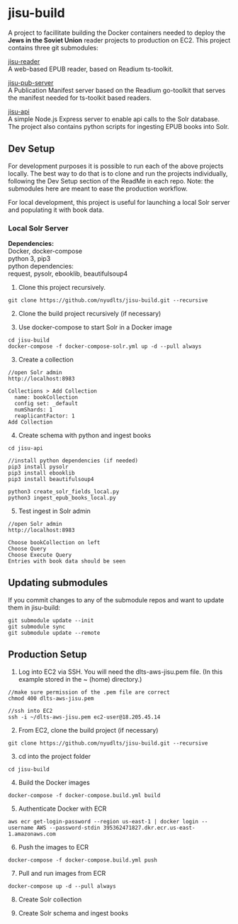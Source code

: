 # jisu-build
A project to facillitate building the Docker containers needed to deploy the **Jews in the Soviet Union** reader projects to production on EC2.  This project contains three git submodules:
  
[jisu-reader](https://github.com/nyudlts/jisu-reader)  
A web-based EPUB reader, based on Readium ts-toolkit.  
  
[jisu-pub-server](https://github.com/nyudlts/jisu-pub-server)  
A Publication Manifest server based on the Readium go-toolkit that serves the manifest needed for ts-toolkit based readers.  

[jisu-api](https://github.com/nyudlts/jisu-api)    
A simple Node.js Express server to enable api calls to the Solr database.  The project also contains python scripts for ingesting EPUB books into Solr.  

## Dev Setup
For development purposes it is possible to run each of the above projects locally.  The best way to do that is to clone and run the projects individually, following the Dev Setup section of the ReadMe in each repo.  Note: the submodules here are meant to ease the production workflow.

For local development, this project is useful for launching a local Solr server and populating it with book data.

### Local Solr Server

**Dependencies:**  
Docker, docker-compose  
python 3, pip3  
python dependencies:   
	request, pysolr, ebooklib, beautifulsoup4  

1.  Clone this project recursively.
```
git clone https://github.com/nyudlts/jisu-build.git --recursive
```

2. Clone the build project recursively (if necessary)

2.  Use docker-compose to start Solr in a Docker image
```
cd jisu-build
docker-compose -f docker-compose-solr.yml up -d --pull always
```

3. Create a collection  
```
//open Solr admin
http://localhost:8983

Collections > Add Collection
  name: bookCollection
  config set: _default
  numShards: 1
  reaplicantFactor: 1
Add Collection 
```

4.  Create schema with python and ingest books
```
cd jisu-api  
  
//install python dependencies (if needed)  
pip3 install pysolr
pip3 install ebooklib  
pip3 install beautifulsoup4  
  
python3 create_solr_fields_local.py
python3 ingest_epub_books_local.py
```

5. Test ingest in Solr admin
```
//open Solr admin  
http://localhost:8983  
  
Choose bookCollection on left  
Choose Query    
Choose Execute Query  
Entries with book data should be seen  
```

## Updating submodules
If you commit changes to any of the submodule repos and want to update them in jisu-build: 
```
git submodule update --init
git submodule sync
git submodule update --remote
```

## Production Setup

1. Log into EC2 via SSH.  You will need the dlts-aws-jisu.pem file.  (In this example stored in the ~ (home) directory.)
```
//make sure permission of the .pem file are correct
chmod 400 dlts-aws-jisu.pem

//ssh into EC2
ssh -i ~/dlts-aws-jisu.pem ec2-user@18.205.45.14
```

2. From EC2, clone the build project (if necessary)
```
git clone https://github.com/nyudlts/jisu-build.git --recursive
```

3. cd into the project folder
```
cd jisu-build
```

4. Build the Docker images
```
docker-compose -f docker-compose.build.yml build
```

5. Authenticate Docker with ECR
```
aws ecr get-login-password --region us-east-1 | docker login --username AWS --password-stdin 395362471827.dkr.ecr.us-east-1.amazonaws.com
```

6. Push the images to ECR
``` 
docker-compose -f docker-compose.build.yml push
```

7. Pull and run images from ECR
```
docker-compose up -d --pull always
```

8. Create Solr collection

9. Create Solr schema and ingest books

